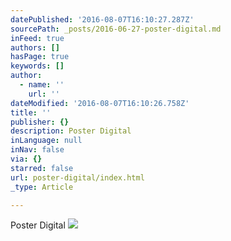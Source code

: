 ```yaml
---
datePublished: '2016-08-07T16:10:27.287Z'
sourcePath: _posts/2016-06-27-poster-digital.md
inFeed: true
authors: []
hasPage: true
keywords: []
author:
  - name: ''
    url: ''
dateModified: '2016-08-07T16:10:26.758Z'
title: ''
publisher: {}
description: Poster Digital
inLanguage: null
inNav: false
via: {}
starred: false
url: poster-digital/index.html
_type: Article

---
```

Poster Digital
![](https://the-grid-user-content.s3-us-west-2.amazonaws.com/67f45881-3c1c-434f-b33c-290c70417584.gif)